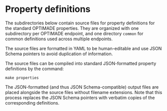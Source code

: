 # Property definitions

The subdirectories below contain source files for property definitions for the standard OPTIMADE properties.
They are organized with one subdirectory per OPTIMADE endpoint, and one directory `common` for common definitions used across multiple endpoints.

The source files are formatted in YAML to be human-editable and use JSON Schema pointers to avoid duplication of information.

The source files can be compiled into standard JSON-formatted property definitions by the command:
```
make properties
```
The JSON-formatted (and thus JSON Schema-compatible) output files are placed alongside the source files without filename extensions.
Note that this process replaces the JSON Schema pointers with verbatim copies of the corresponding definitions.
